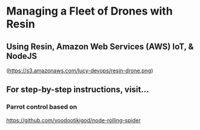 
# Managing a Fleet of Drones with Resin 
## Using Resin, Amazon Web Services (AWS) IoT, & NodeJS

(https://s3.amazonaws.com/lucy-devops/resin-drone.png)

## For step-by-step instructions, visit...


### Parrot control based on
https://github.com/voodootikigod/node-rolling-spider